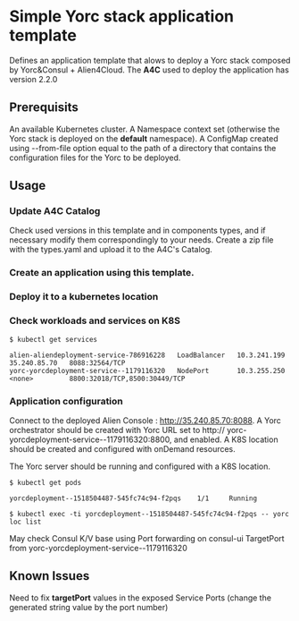 # Simple Yorc stack application template

Defines an application template that alows to deploy a Yorc stack composed by Yorc&Consul + Alien4Cloud.
The **A4C** used to deploy the application has version 2.2.0

## Prerequisits

An available Kubernetes cluster.
A Namespace context set (otherwise the Yorc stack is deployed on the **default** namespace).
A ConfigMap created using --from-file option equal to the path of a directory that contains the configuration files for the Yorc to be deployed.

## Usage

### Update A4C Catalog

Check used versions in this template and in components types, and if necessary modify them correspondingly to your needs.
Create a zip file with the types.yaml and upload it to the A4C's Catalog.

### Create an application using this template.

### Deploy it to a kubernetes location

### Check workloads and services on K8S

```
$ kubectl get services

alien-aliendeployment-service-786916228   LoadBalancer   10.3.241.199   35.240.85.70   8088:32564/TCP
yorc-yorcdeployment-service--1179116320   NodePort       10.3.255.250   <none>         8800:32018/TCP,8500:30449/TCP

```

### Application configuration

Connect to the deployed Alien Console : http://35.240.85.70:8088.
A Yorc orchestrator should be created with Yorc URL set to http:// yorc-yorcdeployment-service--1179116320:8800, and enabled.
A K8S location should be created and configured with onDemand resources.

The Yorc server should be running and configured with a K8S location.

```
$ kubectl get pods

yorcdeployment--1518504487-545fc74c94-f2pqs    1/1     Running

$ kubectl exec -ti yorcdeployment--1518504487-545fc74c94-f2pqs -- yorc loc list

```

May check Consul K/V base using Port forwarding on consul-ui TargetPort from yorc-yorcdeployment-service--1179116320


## Known Issues

Need to fix **targetPort** values in the exposed  Service Ports (change the generated string value by the port number)
